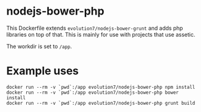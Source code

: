 # nodejs-bower-php

This Dockerfile extends `evolution7/nodejs-bower-grunt` and adds php libraries on top of that. This is mainly for use with projects that use assetic.

The workdir is set to `/app`.

# Example uses

```
docker run --rm -v `pwd`:/app evolution7/nodejs-bower-php npm install
docker run --rm -v `pwd`:/app evolution7/nodejs-bower-php bower install
docker run --rm -v `pwd`:/app evolution7/nodejs-bower-php grunt build
```

